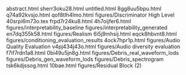 abstract.html
sherr3oku28.html
untitled.html
8gg8uu5bpu.html
q74a92kvsjo.html
qof8tlh4lmo.html
figures/Discriminator High Level
40srpi6m73o.tex
frpd7r24ku8.html
4h7oijfer6.html
figures/interpretability_baseline
figures/interpretability_generated
en7dq355k58.html
figures/Realism
6i5j9mhsij.html
eqck8hbvnt8.html
figures/conditioning_evaluation_results
4ock7hpr1p.html
figures/Audio Quality Evaluation
v4pj434j43o.html
figures/Audio diversity evaluation
f7if7rdn1a8.html
0bi49u5jn8g.html
figures/Debris_real_waveform_lods
figures/Debris_gen_waveform_lods
figures/Debris_spectrogram
tsk6kdjssog.html
10bae.html
figures/Residual Block (2)